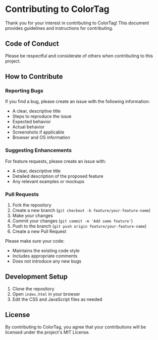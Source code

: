 # Contributing to ColorTag

Thank you for your interest in contributing to ColorTag! This document provides guidelines and instructions for contributing.

## Code of Conduct

Please be respectful and considerate of others when contributing to this project.

## How to Contribute

### Reporting Bugs

If you find a bug, please create an issue with the following information:
- A clear, descriptive title
- Steps to reproduce the issue
- Expected behavior
- Actual behavior
- Screenshots if applicable
- Browser and OS information

### Suggesting Enhancements

For feature requests, please create an issue with:
- A clear, descriptive title
- Detailed description of the proposed feature
- Any relevant examples or mockups

### Pull Requests

1. Fork the repository
2. Create a new branch (`git checkout -b feature/your-feature-name`)
3. Make your changes
4. Commit your changes (`git commit -m 'Add some feature'`)
5. Push to the branch (`git push origin feature/your-feature-name`)
6. Create a new Pull Request

Please make sure your code:
- Maintains the existing code style
- Includes appropriate comments
- Does not introduce any new bugs

## Development Setup

1. Clone the repository
2. Open `index.html` in your browser
3. Edit the CSS and JavaScript files as needed

## License

By contributing to ColorTag, you agree that your contributions will be licensed under the project's MIT License. 